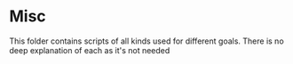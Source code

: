 # Misc
This folder contains scripts of all kinds used for different goals. There is no deep explanation of each as it's not needed